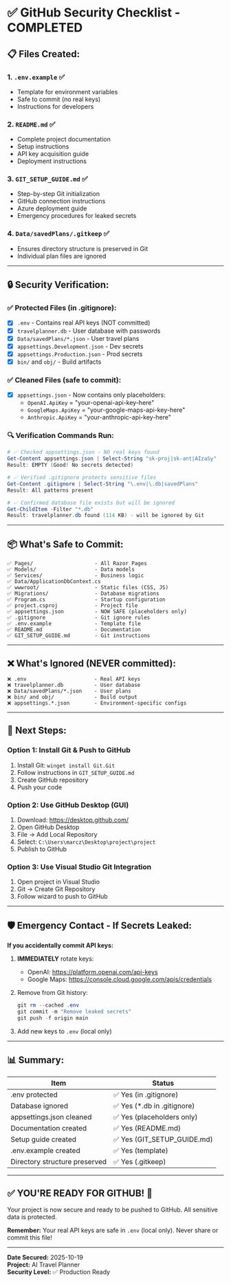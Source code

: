 # ✅ GitHub Security Checklist - COMPLETED

## 📋 Files Created:

### 1. `.env.example` ✅
- Template for environment variables
- Safe to commit (no real keys)
- Instructions for developers

### 2. `README.md` ✅
- Complete project documentation
- Setup instructions
- API key acquisition guide
- Deployment instructions

### 3. `GIT_SETUP_GUIDE.md` ✅
- Step-by-step Git initialization
- GitHub connection instructions
- Azure deployment guide
- Emergency procedures for leaked secrets

### 4. `Data/savedPlans/.gitkeep` ✅
- Ensures directory structure is preserved in Git
- Individual plan files are ignored

---

## 🔒 Security Verification:

### ✅ Protected Files (in .gitignore):
- [x] `.env` - Contains real API keys (NOT committed)
- [x] `travelplanner.db` - User database with passwords
- [x] `Data/savedPlans/*.json` - User travel plans
- [x] `appsettings.Development.json` - Dev secrets
- [x] `appsettings.Production.json` - Prod secrets
- [x] `bin/` and `obj/` - Build artifacts

### ✅ Cleaned Files (safe to commit):
- [x] `appsettings.json` - Now contains only placeholders:
  - `OpenAI.ApiKey` = "your-openai-api-key-here"
  - `GoogleMaps.ApiKey` = "your-google-maps-api-key-here"
  - `Anthropic.ApiKey` = "your-anthropic-api-key-here"

### 🔍 Verification Commands Run:

```powershell
# ✅ Checked appsettings.json - NO real keys found
Get-Content appsettings.json | Select-String "sk-proj|sk-ant|AIzaSy"
Result: EMPTY (Good! No secrets detected)

# ✅ Verified .gitignore protects sensitive files
Get-Content .gitignore | Select-String "\.env|\.db|savedPlans"
Result: All patterns present

# ✅ Confirmed database file exists but will be ignored
Get-ChildItem -Filter "*.db"
Result: travelplanner.db found (114 KB) - will be ignored by Git
```

---

## 📦 What's Safe to Commit:

```
✅ Pages/                    - All Razor Pages
✅ Models/                   - Data models
✅ Services/                 - Business logic
✅ Data/ApplicationDbContext.cs
✅ wwwroot/                  - Static files (CSS, JS)
✅ Migrations/               - Database migrations
✅ Program.cs                - Startup configuration
✅ project.csproj            - Project file
✅ appsettings.json          - NOW SAFE (placeholders only)
✅ .gitignore                - Git ignore rules
✅ .env.example              - Template file
✅ README.md                 - Documentation
✅ GIT_SETUP_GUIDE.md        - Git instructions
```

---

## ❌ What's Ignored (NEVER committed):

```
❌ .env                      - Real API keys
❌ travelplanner.db          - User database
❌ Data/savedPlans/*.json    - User plans
❌ bin/ and obj/             - Build output
❌ appsettings.*.json        - Environment-specific configs
```

---

## 🚀 Next Steps:

### Option 1: Install Git & Push to GitHub
1. Install Git: `winget install Git.Git`
2. Follow instructions in `GIT_SETUP_GUIDE.md`
3. Create GitHub repository
4. Push your code

### Option 2: Use GitHub Desktop (GUI)
1. Download: https://desktop.github.com/
2. Open GitHub Desktop
3. File → Add Local Repository
4. Select: `C:\Users\marcz\Desktop\project\project`
5. Publish to GitHub

### Option 3: Use Visual Studio Git Integration
1. Open project in Visual Studio
2. Git → Create Git Repository
3. Follow wizard to push to GitHub

---

## 🛡️ Emergency Contact - If Secrets Leaked:

**If you accidentally commit API keys:**

1. **IMMEDIATELY** rotate keys:
   - OpenAI: https://platform.openai.com/api-keys
   - Google Maps: https://console.cloud.google.com/apis/credentials

2. Remove from Git history:
   ```powershell
   git rm --cached .env
   git commit -m "Remove leaked secrets"
   git push -f origin main
   ```

3. Add new keys to `.env` (local only)

---

## 📊 Summary:

| Item | Status |
|------|--------|
| .env protected | ✅ Yes (in .gitignore) |
| Database ignored | ✅ Yes (*.db in .gitignore) |
| appsettings.json cleaned | ✅ Yes (placeholders only) |
| Documentation created | ✅ Yes (README.md) |
| Setup guide created | ✅ Yes (GIT_SETUP_GUIDE.md) |
| .env.example created | ✅ Yes (template) |
| Directory structure preserved | ✅ Yes (.gitkeep) |

---

## ✅ YOU'RE READY FOR GITHUB! 🎉

Your project is now secure and ready to be pushed to GitHub. All sensitive data is protected.

**Remember:** Your real API keys are safe in `.env` (local only). Never share or commit this file!

---

**Date Secured:** 2025-10-19  
**Project:** AI Travel Planner  
**Security Level:** ✅ Production Ready
